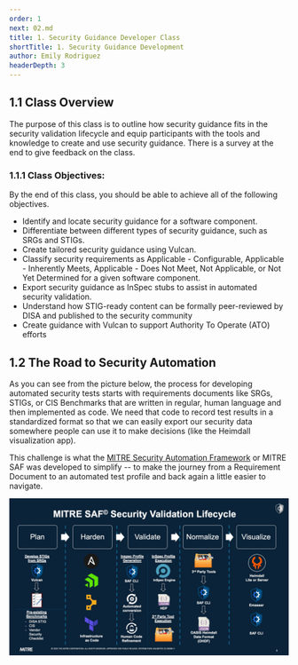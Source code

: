 ```yaml
---
order: 1
next: 02.md
title: 1. Security Guidance Developer Class
shortTitle: 1. Security Guidance Development
author: Emily Rodriguez
headerDepth: 3
---
```


## 1.1 Class Overview
The purpose of this class is to outline how security guidance fits in the security validation lifecycle and equip participants with the tools and knowledge to create and use security guidance. There is a survey at the end to give feedback on the class.

### 1.1.1 Class Objectives:
By the end of this class, you should be able to achieve all of the following objectives. 
-	Identify and locate security guidance for a software component.
-	Differentiate between different types of security guidance, such as SRGs and STIGs.
-	Create tailored security guidance using Vulcan.
-	Classify security requirements as Applicable - Configurable, Applicable - Inherently Meets, Applicable - Does Not Meet, Not Applicable, or Not Yet Determined for a given software component.
-   Export security guidance as InSpec stubs to assist in automated security validation.
- Understand how STIG-ready content can be formally peer-reviewed by DISA and published to the security community
- Create guidance with Vulcan to support Authority To Operate (ATO) efforts

## 1.2 The Road to Security Automation

As you can see from the picture below, the process for developing automated security tests starts with requirements documents like SRGs, STIGs, or CIS Benchmarks that are written in regular, human language and then implemented as code. We need that code to record test results in a standardized format so that we can easily export our security data somewhere people can use it to make decisions (like the Heimdall visualization app).

This challenge is what the [MITRE Security Automation Framework](https://saf.mitre.org) or MITRE SAF was developed to simplify -- to make the journey from a Requirement Document to an automated test profile and back again a little easier to navigate.

![The SAF Lifecycle](../../assets/img/saf-lifecycle.jpg)
